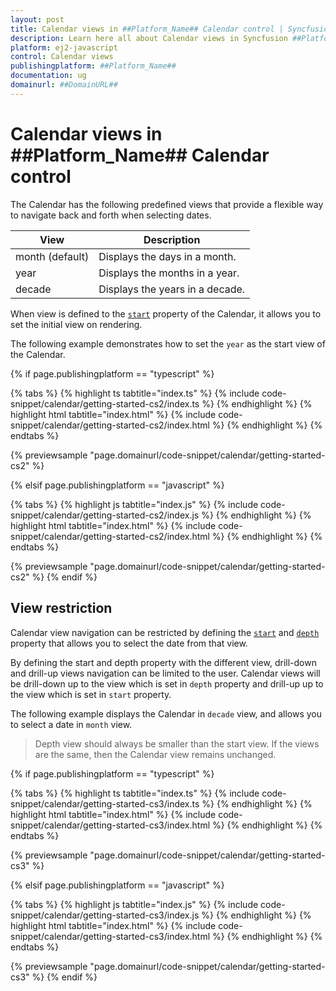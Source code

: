 ```yaml
---
layout: post
title: Calendar views in ##Platform_Name## Calendar control | Syncfusion
description: Learn here all about Calendar views in Syncfusion ##Platform_Name## Calendar control of Syncfusion Essential JS 2 and more.
platform: ej2-javascript
control: Calendar views 
publishingplatform: ##Platform_Name##
documentation: ug
domainurl: ##DomainURL##
---
```


# Calendar views in ##Platform_Name## Calendar control

The Calendar has the following predefined views that provide a flexible way to navigate back and forth when selecting dates.

| **View** | **Description** |
| --- | --- |
| month (default) | Displays the days in a month. |
| year | Displays the months in a year. |
| decade | Displays the years in a decade. |

When view is defined to the [`start`](../api/calendar/#start) property of the Calendar, it allows you to set the initial view on rendering.
 
The following example demonstrates how to set the `year` as the start view of the Calendar.

{% if page.publishingplatform == "typescript" %}

 {% tabs %}
{% highlight ts tabtitle="index.ts" %}
{% include code-snippet/calendar/getting-started-cs2/index.ts %}
{% endhighlight %}
{% highlight html tabtitle="index.html" %}
{% include code-snippet/calendar/getting-started-cs2/index.html %}
{% endhighlight %}
{% endtabs %}
        
{% previewsample "page.domainurl/code-snippet/calendar/getting-started-cs2" %}

{% elsif page.publishingplatform == "javascript" %}

{% tabs %}
{% highlight js tabtitle="index.js" %}
{% include code-snippet/calendar/getting-started-cs2/index.js %}
{% endhighlight %}
{% highlight html tabtitle="index.html" %}
{% include code-snippet/calendar/getting-started-cs2/index.html %}
{% endhighlight %}
{% endtabs %}

{% previewsample "page.domainurl/code-snippet/calendar/getting-started-cs2" %}
{% endif %}

## View restriction

Calendar view navigation can be restricted by defining the  [`start`](../api/calendar/#start) and [`depth`](../api/calendar/#depth) property that allows you to select the date from that view.

By defining the start and depth property with the different view, drill-down and drill-up views navigation can be limited to the user. Calendar views will be drill-down up to the view which is set in `depth` property and drill-up up to the view which is set in `start` property.

The following example displays the Calendar in `decade` view, and allows you to select a date in `month` view.

> Depth view should always be smaller than the start view. If the views are the same, then the Calendar view remains unchanged.

{% if page.publishingplatform == "typescript" %}

 {% tabs %}
{% highlight ts tabtitle="index.ts" %}
{% include code-snippet/calendar/getting-started-cs3/index.ts %}
{% endhighlight %}
{% highlight html tabtitle="index.html" %}
{% include code-snippet/calendar/getting-started-cs3/index.html %}
{% endhighlight %}
{% endtabs %}
        
{% previewsample "page.domainurl/code-snippet/calendar/getting-started-cs3" %}

{% elsif page.publishingplatform == "javascript" %}

{% tabs %}
{% highlight js tabtitle="index.js" %}
{% include code-snippet/calendar/getting-started-cs3/index.js %}
{% endhighlight %}
{% highlight html tabtitle="index.html" %}
{% include code-snippet/calendar/getting-started-cs3/index.html %}
{% endhighlight %}
{% endtabs %}

{% previewsample "page.domainurl/code-snippet/calendar/getting-started-cs3" %}
{% endif %}